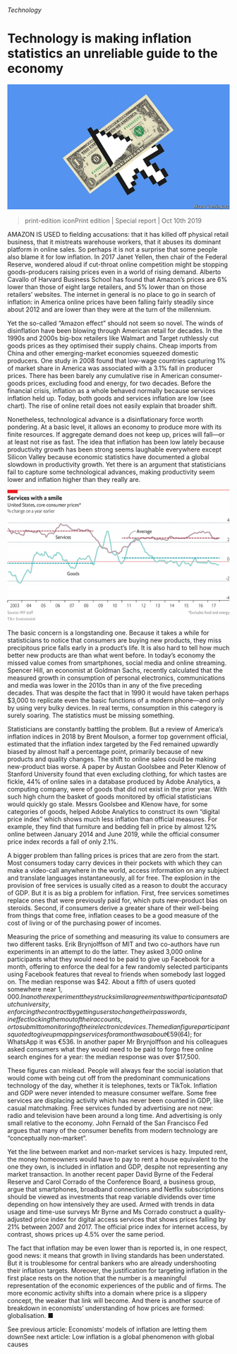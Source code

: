 ###### Technology

# Technology is making inflation statistics an unreliable guide to the economy 

![image](images/20191012_SRD002_0.jpg) 

> print-edition iconPrint edition | Special report | Oct 10th 2019 

AMAZON IS USED to fielding accusations: that it has killed off physical retail business, that it mistreats warehouse workers, that it abuses its dominant platform in online sales. So perhaps it is not a surprise that some people also blame it for low inflation. In 2017 Janet Yellen, then chair of the Federal Reserve, wondered aloud if cut-throat online competition might be stopping goods-producers raising prices even in a world of rising demand. Alberto Cavallo of Harvard Business School has found that Amazon’s prices are 6% lower than those of eight large retailers, and 5% lower than on those retailers’ websites. The internet in general is no place to go in search of inflation: in America online prices have been falling fairly steadily since about 2012 and are lower than they were at the turn of the millennium. 

Yet the so-called “Amazon effect” should not seem so novel. The winds of disinflation have been blowing through American retail for decades. In the 1990s and 2000s big-box retailers like Walmart and Target ruthlessly cut goods prices as they optimised their supply chains. Cheap imports from China and other emerging-market economies squeezed domestic producers. One study in 2008 found that low-wage countries capturing 1% of market share in America was associated with a 3.1% fall in producer prices. There has been barely any cumulative rise in American consumer-goods prices, excluding food and energy, for two decades. Before the financial crisis, inflation as a whole behaved normally because services inflation held up. Today, both goods and services inflation are low (see chart). The rise of online retail does not easily explain that broader shift. 

Nonetheless, technological advance is a disinflationary force worth pondering. At a basic level, it allows an economy to produce more with its finite resources. If aggregate demand does not keep up, prices will fall—or at least not rise as fast. The idea that inflation has been low lately because productivity growth has been strong seems laughable everywhere except Silicon Valley because economic statistics have documented a global slowdown in productivity growth. Yet there is an argument that statisticians fail to capture some technological advances, making productivity seem lower and inflation higher than they really are. 

![image](images/20191012_SRC728.png) 

The basic concern is a longstanding one. Because it takes a while for statisticians to notice that consumers are buying new products, they miss precipitous price falls early in a product’s life. It is also hard to tell how much better new products are than what went before. In today’s economy the missed value comes from smartphones, social media and online streaming. Spencer Hill, an economist at Goldman Sachs, recently calculated that the measured growth in consumption of personal electronics, communications and media was lower in the 2010s than in any of the five preceding decades. That was despite the fact that in 1990 it would have taken perhaps $3,000 to replicate even the basic functions of a modern phone—and only by using very bulky devices. In real terms, consumption in this category is surely soaring. The statistics must be missing something. 

Statisticians are constantly battling the problem. But a review of America’s inflation indices in 2018 by Brent Moulson, a former top government official, estimated that the inflation index targeted by the Fed remained upwardly biased by almost half a percentage point, primarily because of new products and quality changes. The shift to online sales could be making new-product bias worse. A paper by Austan Goolsbee and Peter Klenow of Stanford University found that even excluding clothing, for which tastes are fickle, 44% of online sales in a database produced by Adobe Analytics, a computing company, were of goods that did not exist in the prior year. With such high churn the basket of goods monitored by official statisticians would quickly go stale. Messrs Goolsbee and Klenow have, for some categories of goods, helped Adobe Analytics to construct its own “digital price index” which shows much less inflation than official measures. For example, they find that furniture and bedding fell in price by almost 12% online between January 2014 and June 2019, while the official consumer price index records a fall of only 2.1%. 

A bigger problem than falling prices is prices that are zero from the start. Most consumers today carry devices in their pockets with which they can make a video-call anywhere in the world, access information on any subject and translate languages instantaneously, all for free. The explosion in the provision of free services is usually cited as a reason to doubt the accuracy of GDP. But it is as big a problem for inflation. First, free services sometimes replace ones that were previously paid for, which puts new-product bias on steroids. Second, if consumers derive a greater share of their well-being from things that come free, inflation ceases to be a good measure of the cost of living or of the purchasing power of incomes. 

Measuring the price of something and measuring its value to consumers are two different tasks. Erik Brynjolffson of MIT and two co-authors have run experiments in an attempt to do the latter. They asked 3,000 online participants what they would need to be paid to give up Facebook for a month, offering to enforce the deal for a few randomly selected participants using Facebook features that reveal to friends when somebody last logged on. The median response was $42. About a fifth of users quoted somewhere near $1,000. In another experiment they struck similar agreements with participants at a Dutch university, enforcing the contract by getting users to change their passwords, in effect locking them out of their accounts, or to submit to monitoring of their electronic devices. The median figure participants quoted to give up mapping services for a month was about €59 ($64); for WhatsApp it was €536. In another paper Mr Brynjolffson and his colleagues asked consumers what they would need to be paid to forgo free online search engines for a year: the median response was over $17,500. 

These figures can mislead. People will always fear the social isolation that would come with being cut off from the predominant communications technology of the day, whether it is telephones, texts or TikTok. Inflation and GDP were never intended to measure consumer welfare. Some free services are displacing activity which has never been counted in GDP, like casual matchmaking. Free services funded by advertising are not new: radio and television have been around a long time. And advertising is only small relative to the economy. John Fernald of the San Francisco Fed argues that many of the consumer benefits from modern technology are “conceptually non-market”. 

Yet the line between market and non-market services is hazy. Imputed rent, the money homeowners would have to pay to rent a house equivalent to the one they own, is included in inflation and GDP, despite not representing any market transaction. In another recent paper David Byrne of the Federal Reserve and Carol Corrado of the Conference Board, a business group, argue that smartphones, broadband connections and Netflix subscriptions should be viewed as investments that reap variable dividends over time depending on how intensively they are used. Armed with trends in data usage and time-use surveys Mr Byrne and Ms Corrado construct a quality-adjusted price index for digital access services that shows prices falling by 21% between 2007 and 2017. The official price index for internet access, by contrast, shows prices up 4.5% over the same period. 

The fact that inflation may be even lower than is reported is, in one respect, good news: it means that growth in living standards has been understated. But it is troublesome for central bankers who are already undershooting their inflation targets. Moreover, the justification for targeting inflation in the first place rests on the notion that the number is a meaningful representation of the economic experiences of the public and of firms. The more economic activity shifts into a domain where price is a slippery concept, the weaker that link will become. And there is another source of breakdown in economists’ understanding of how prices are formed: globalisation. ■ 

See previous article: Economists’ models of inflation are letting them downSee next article: Low inflation is a global phenomenon with global causes 

